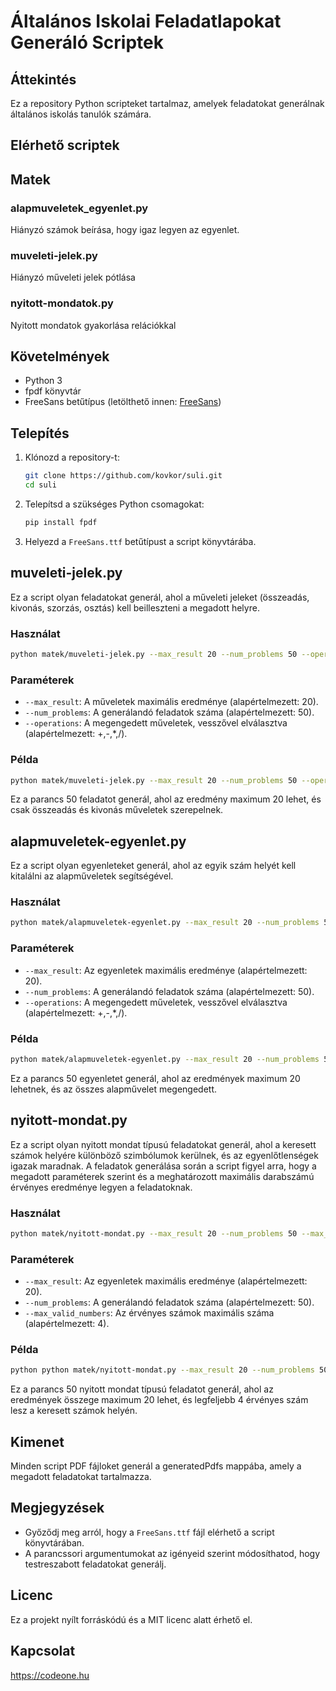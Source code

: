 
# Általános Iskolai Feladatlapokat Generáló Scriptek

## Áttekintés

Ez a repository Python scripteket tartalmaz, amelyek feladatokat generálnak általános iskolás tanulók számára.

## Elérhető scriptek

## Matek

### alapmuveletek_egyenlet.py
Hiányzó számok beírása, hogy igaz legyen az egyenlet.

### muveleti-jelek.py
Hiányzó műveleti jelek pótlása

### nyitott-mondatok.py
Nyitott mondatok gyakorlása relációkkal

## Követelmények

- Python 3
- fpdf könyvtár
- FreeSans betűtípus (letölthető innen: [FreeSans](https://www.fontsquirrel.com/fonts/free-sans))

## Telepítés

1. Klónozd a repository-t:
    ```sh
    git clone https://github.com/kovkor/suli.git
    cd suli
    ```

2. Telepítsd a szükséges Python csomagokat:
    ```sh
    pip install fpdf
    ```

3. Helyezd a `FreeSans.ttf` betűtípust a script könyvtárába.

## muveleti-jelek.py

Ez a script olyan feladatokat generál, ahol a műveleti jeleket (összeadás, kivonás, szorzás, osztás) kell beilleszteni a megadott helyre.

### Használat

```sh
python matek/muveleti-jelek.py --max_result 20 --num_problems 50 --operations +,-,*,/
```

### Paraméterek

- `--max_result`: A műveletek maximális eredménye (alapértelmezett: 20).
- `--num_problems`: A generálandó feladatok száma (alapértelmezett: 50).
- `--operations`: A megengedett műveletek, vesszővel elválasztva (alapértelmezett: +,-,*,/).

### Példa

```sh
python matek/muveleti-jelek.py --max_result 20 --num_problems 50 --operations +,-
```

Ez a parancs 50 feladatot generál, ahol az eredmény maximum 20 lehet, és csak összeadás és kivonás műveletek szerepelnek.

## alapmuveletek-egyenlet.py

Ez a script olyan egyenleteket generál, ahol az egyik szám helyét kell kitalálni az alapműveletek segítségével.

### Használat

```sh
python matek/alapmuveletek-egyenlet.py --max_result 20 --num_problems 50 --operations +,-,*,/
```

### Paraméterek

- `--max_result`: Az egyenletek maximális eredménye (alapértelmezett: 20).
- `--num_problems`: A generálandó feladatok száma (alapértelmezett: 50).
- `--operations`: A megengedett műveletek, vesszővel elválasztva (alapértelmezett: +,-,*,/).

### Példa

```sh
python matek/alapmuveletek-egyenlet.py --max_result 20 --num_problems 50 --operations +,-,*,/
```

Ez a parancs 50 egyenletet generál, ahol az eredmények maximum 20 lehetnek, és az összes alapművelet megengedett.


## nyitott-mondat.py
Ez a script olyan nyitott mondat típusú feladatokat generál, ahol a keresett számok helyére különböző szimbólumok kerülnek, és az egyenlőtlenségek igazak maradnak. A feladatok generálása során a script figyel arra, hogy a megadott paraméterek szerint és a meghatározott maximális darabszámú érvényes eredménye legyen a feladatoknak.

### Használat

```sh
python matek/nyitott-mondat.py --max_result 20 --num_problems 50 --max_valid_numbers 4
```

### Paraméterek

- `--max_result`: Az egyenletek maximális eredménye (alapértelmezett: 20).
- `--num_problems`: A generálandó feladatok száma (alapértelmezett: 50).
- `--max_valid_numbers`: Az érvényes számok maximális száma (alapértelmezett: 4).

### Példa

```sh
python python matek/nyitott-mondat.py --max_result 20 --num_problems 50 --max_valid_numbers 4
```

Ez a parancs 50 nyitott mondat típusú feladatot generál, ahol az eredmények összege maximum 20 lehet, és legfeljebb 4 érvényes szám lesz a keresett számok helyén.


## Kimenet

Minden script PDF fájloket generál a generatedPdfs mappába, amely a megadott feladatokat tartalmazza.

## Megjegyzések

- Győződj meg arról, hogy a `FreeSans.ttf` fájl elérhető a script könyvtárában.
- A parancssori argumentumokat az igényeid szerint módosíthatod, hogy testreszabott feladatokat generálj.

## Licenc

Ez a projekt nyílt forráskódú és a MIT licenc alatt érhető el.

## Kapcsolat
https://codeone.hu


